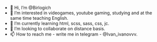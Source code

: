 - 👋 Hi, I’m @Birlogich
- 👀 I’m interested in videogames, youtube gaming, studying and at the same time teaching English.
- 🌱 I’m currently learning html, scss, sass, css, jc.
- 💞️ I’m looking to collaborate on distance basis. 
- 📫 How to reach me - write me in telegram - @Ivan_ivanovvv.

<!---
Birlogich/Birlogich is a ✨ special ✨ repository because its `README.md` (this file) appears on your GitHub profile.
You can click the Preview link to take a look at your changes.
--->
